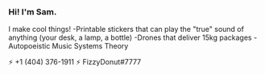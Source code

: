 ### Hi! I'm Sam.
I make cool things!
  -Printable stickers that can play the "true" sound of anything (your desk, a lamp, a bottle)
  -Drones that deliver 15kg packages
  -Autopoeistic Music Systems Theory
 
 ⚡ +1 (404) 376-1911
 ⚡ FizzyDonut#7777
<!--
**bouncyslime555/bouncyslime555** is a ✨ _special_ ✨ repository because its `README.md` (this file) appears on your GitHub profile.

Here are some ideas to get you started:

- 🔭 I’m currently working on ...
- 🌱 I’m currently learning ...
- 👯 I’m looking to collaborate on ...
- 🤔 I’m looking for help with ...
- 💬 Ask me about ...
- 📫 How to reach me: ...
- 😄 Pronouns: ...
- ⚡ Fun fact: ...
-->
